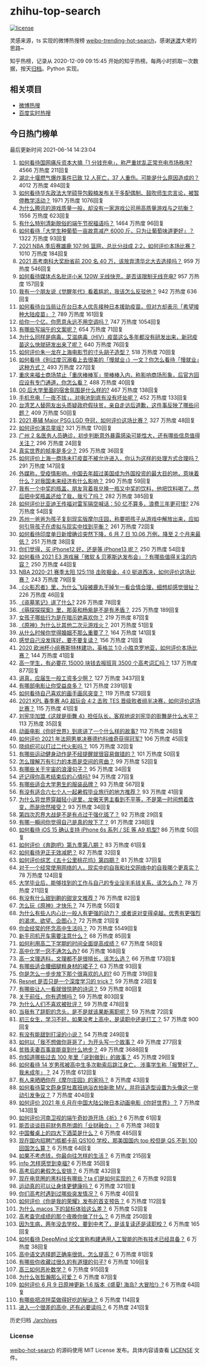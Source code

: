 # zhihu-top-search

[![license](https://img.shields.io/github/license/Arrackisarookie/zhihu-top-search)](https://github.com/Arrackisarookie/zhihu-top-search/blob/master/LICENSE)

灵感来源，ts 实现的微博热搜榜 [weibo-trending-hot-search](https://github.com/justjavac/weibo-trending-hot-search)，感谢[迷渡](https://github.com/justjavac)大佬的思路~

知乎热榜，记录从 2020-12-09 09:15:45 开始的知乎热榜。每两小时抓取一次数据，按天[归档](./archives)。Python 实现。

## 相关项目
+ [微博热搜](https://github.com/Arrackisarookie/weibo-hot-search)
+ [百度实时热搜](https://github.com/Arrackisarookie/baidu-hot-search)

## 今日热门榜单

<!-- Rank Begin -->

最后更新时间 2021-06-14 14:23:04

1. [如何看待国网痛斥资本大搞「1 分钱充电」，称严重扰乱正常充电市场秩序?](https://www.zhihu.com/question/464766118) 4566 万热度 211回复
1. [湖北十堰燃气爆炸事件已致 12 人死亡，37 人重伤。可能是什么原因造成的？](https://www.zhihu.com/question/464751425) 4012 万热度 494回复
1. [如何看待华东政法大学硕导包毅楠发布关于多配偶制、鼓吹师生恋言论，被暂停教学活动？](https://www.zhihu.com/question/463918672) 1971 万热度 1076回复
1. [为什么腾讯的游戏质量一般，却没有一家游戏公司用高质量游戏与之抗衡？](https://www.zhihu.com/question/437231835) 1556 万热度 623回复
1. [有什么特别清新脱俗的端午节祝福语吗？](https://www.zhihu.com/question/281359595) 1464 万热度 96回复
1. [如何看待「大学生种葡萄一亩故意减产 6000 斤，只为让葡萄味道更好」？](https://www.zhihu.com/question/464455061) 1322 万热度 93回复
1. [2021 NBA 季后赛雄鹿 107:96 篮网，总比分战成 2:2，如何评价本场比赛？](https://www.zhihu.com/question/464891369) 1010 万热度 184回复
1. [2021 高考南科大奖励省前 200 名 40 万，该放弃清华北大去选择吗？](https://www.zhihu.com/question/464200988) 959 万热度 546回复
1. [如何看待媒体点名批评小米 120W 无线快充，是否该限制无线充电?](https://www.zhihu.com/question/464750035) 957 万热度 157回复
1. [我有一个朋友说《觉醒年代》看着尴尬，我该怎么反驳他？](https://www.zhihu.com/question/451585351) 942 万热度 636回复
1. [如何看待台当局让在台日本人优先接种日本援助疫苗，但对方却表示「希望接种大陆疫苗」？](https://www.zhihu.com/question/464492676) 789 万热度 161回复
1. [给你一个亿，你愿意永远不用空调吗？](https://www.zhihu.com/question/461752259) 747 万热度 1054回复
1. [有哪些写端午的文案呢？](https://www.zhihu.com/question/464227774) 654 万热度 71回复
1. [为什么同样是病毒，艾滋病毒（HIV）疫苗这么多年都没有研发出来，新冠疫苗这么快就研发出来了呢？](https://www.zhihu.com/question/464293186) 640 万热度 76回复
1. [如何评价朱一龙在上海电影节的寸头胡子造型？](https://www.zhihu.com/question/464613394) 518 万热度 70回复
1. [如何看待《别过度沉溺看上去很美的「慢就业」》一文？你怎么看待「慢就业」这种方式？](https://www.zhihu.com/question/464448399) 493 万热度 227回复
1. [重庆来福士商场禁止「重庆棒棒军」带棒棒入内，称影响商场形象，后官方回应设有专门通道，你怎么看？](https://www.zhihu.com/question/464277644) 488 万热度 40回复
1. [00 后大学里面的宿舍氛围是什么样的?](https://www.zhihu.com/question/464374285) 467 万热度 138回复
1. [手机充电「一夜不拔」，对电池到底有没有坏处呢？](https://www.zhihu.com/question/351666337) 452 万热度 133回复
1. [台湾艺人替网友出头质疑政府假扶贫，亲自走访后道歉，这件事反映了哪些问题？](https://www.zhihu.com/question/464604915) 409 万热度 50回复
1. [2021 基辅 Major PSG.LGD 夺冠，如何评价这场比赛？](https://www.zhihu.com/question/464892135) 327 万热度 48回复
1. [如何评价演员童瑶?](https://www.zhihu.com/question/374564039) 321 万热度 170回复
1. [广州 2 名医务人员确诊，初步判断意外暴露感染可能性大，还有哪些信息值得关注？](https://www.zhihu.com/question/464902327) 296 万热度 24回复
1. [真实世界的帧率是多少？](https://www.zhihu.com/question/463432278) 295 万热度 36回复
1. [如何评价上海一商场未打疫苗不被允许进入，你认为这样的处理方式合理吗？](https://www.zhihu.com/question/463818396) 291 万热度 147回复
1. [外媒称，受疫情影响，中国去年超过美国成为外国投资的最大目的地，意味着什么？对我国未来经济有什么影响？](https://www.zhihu.com/question/457880259) 290 万热度 59回复
1. [我有一个中奖的瓶盖，朋友背着我兑换一瓶又中奖的饮料，他把饮料喝了，然后把中奖瓶盖还给了我，我亏了吗？](https://www.zhihu.com/question/459981000) 282 万热度 385回复
1. [如何评价比亚迪王传福对雷军隔空喊话：50 亿不算多，浪费三年更可惜?](https://www.zhihu.com/question/464298292) 276 万热度 54回复
1. [苏州一爸爸为孩子复刻现实版摩尔庄园，称要把孩子从游戏中解放出来，应如何引导孩子在虚拟与现实中找到平衡？](https://www.zhihu.com/question/464491170) 261 万热度 72回复
1. [如何看待印度单日新增确诊突然下降，6 月 7 日 10.06 万例，降至 2 个月来最低？](https://www.zhihu.com/question/464053148) 251 万热度 38回复
1. [你们觉得，买 iPhone12 好，还是等 iPhone13 呢？](https://www.zhihu.com/question/426253380) 250 万热度 54回复
1. [如何看待 2021 E3 游戏展「微软 & 贝塞斯达发布会」？有哪些值得关注的内容？](https://www.zhihu.com/question/464870968) 250 万热度 44回复
1. [NBA 2020-21 赛季太阳 125:118 击败掘金，4:0 挺进西决，如何评价这场比赛？](https://www.zhihu.com/question/464894466) 243 万热度 79回复
1. [《火影忍者》里，为什么飞段被鹿丸干掉乍一看合情合理，细想却感觉很扯？](https://www.zhihu.com/question/459621987) 226 万热度 46回复
1. [《盗墓笔记》讲了什么?](https://www.zhihu.com/question/32090742) 226 万热度 78回复
1. [《萌探探探案》里，那英和杨紫是不是有矛盾？](https://www.zhihu.com/question/464554526) 225 万热度 189回复
1. [女孩子哪些行为是在暗示她喜欢你？](https://www.zhihu.com/question/457449556) 219 万热度 87回复
1. [《原神》为什么比其他二次元游戏火？](https://www.zhihu.com/question/463779591) 201 万热度 51回复
1. [从什么时候你觉得婚姻不那么重要了？](https://www.zhihu.com/question/454383382) 164 万热度 141回复
1. [感觉自己没发挥好，要不要复读？](https://www.zhihu.com/question/464121867) 156 万热度 21回复
1. [2020 欧洲杯小组赛斯特林建功，英格兰 1:0 小胜克罗地亚，如何评价本场比赛？](https://www.zhihu.com/question/464785707) 144 万热度 41回复
1. [高一学生，有必要花 15000 块钱去报班背 3500 个高考词汇吗？](https://www.zhihu.com/question/460422473) 137 万热度 877回复
1. [讲真，应届生一般工资多少啊？](https://www.zhihu.com/question/58570383) 127 万热度 3437回复
1. [有哪部电影让你受益良多？](https://www.zhihu.com/question/303835412) 121 万热度 2391回复
1. [如何看待自己喜欢的画手画风突变？](https://www.zhihu.com/question/307511431) 119 万热度 573回复
1. [2021 KPL 春季赛 AG 超玩会 4:2 击败 TES 晋级败者组半决赛，如何评价这场比赛？](https://www.zhihu.com/question/464861706) 115 万热度 41回复
1. [刘宪华加盟《这就是街舞 4》担任队长，客观地说刘宪华的街舞是什么水平？](https://www.zhihu.com/question/464486529) 113 万热度 35回复
1. [动画电影《你好世界》到底讲了一个什么样的故事?](https://www.zhihu.com/question/464262833) 112 万热度 26回复
1. [如何评价 2021 年法网男单决赛德约科维奇获得冠军?](https://www.zhihu.com/question/464882084) 106 万热度 45回复
1. [晓组织可以打过二代火影吗？](https://www.zhihu.com/question/462986796) 105 万热度 32回复
1. [有哪些运动健身动作是不经提醒就很容易做错的？](https://www.zhihu.com/question/270921440) 101 万热度 50回复
1. [怎么理解万有引力的本质是空间的弯曲？](https://www.zhihu.com/question/330796123) 99 万热度 52回复
1. [有哪些关于宇宙的浪漫句子？](https://www.zhihu.com/question/441262929) 95 万热度 34回复
1. [还记得你高考结束后的心情吗?](https://www.zhihu.com/question/464556915) 94 万热度 27回复
1. [有哪些适合大学男生的服装品牌？](https://www.zhihu.com/question/282681681) 93 万热度 567回复
1. [有没有适合六七个人一起暑假毕业旅行的地方推荐？](https://www.zhihu.com/question/460217937) 93 万热度 41回复
1. [为什么异世界穿越轻小说里，龙傲天男主看到不平等，不是第一时间想着改变，而是欣然接受？](https://www.zhihu.com/question/464353705) 93 万热度 34回复
1. [第四次忍界大战是不是有点过于强化斑了？](https://www.zhihu.com/question/463167494) 92 万热度 29回复
1. [有哪一瞬间你觉得自己是真的放下了？](https://www.zhihu.com/question/462689698) 91 万热度 238回复
1. [如何看待 iOS 15 确认支持 iPhone 6s 系列 / SE 等 A9 机型?](https://www.zhihu.com/question/463795738) 86 万热度 50回复
1. [如何评价《奔跑吧》第九季第八期？](https://www.zhihu.com/question/464526784) 83 万热度 61回复
1. [如何看待尹正无效减肥？](https://www.zhihu.com/question/464743137) 82 万热度 32回复
1. [如何评价综艺《五十公里桃花坞》第四期？](https://www.zhihu.com/question/464676192) 81 万热度 37回复
1. [对于一个经常使用网络的人，现实中的自我和社交网络中的自我哪个更真实？](https://www.zhihu.com/question/22669483) 78 万热度 124回复
1. [大学毕业后，能够找到的工作与自己的专业没半毛钱关系，该怎么办？](https://www.zhihu.com/question/453483009) 78 万热度 211回复
1. [有没有什么甜到齁的甜宠文推荐   ?](https://www.zhihu.com/question/362988648) 76 万热度 82回复
1. [怎么玩《原神》才快乐？](https://www.zhihu.com/question/458800508) 74 万热度 55回复
1. [为什么有些人内心比一般人有更强的动力？ 或者说对变得卓越，优秀有更强烈的渴求、欲望、企图心？](https://www.zhihu.com/question/19670723) 72 万热度 21回复
1. [你会经常的怀念高中生活吗？](https://www.zhihu.com/question/430748904) 70 万热度 5549回复
1. [新手司机开车需要注意什么？](https://www.zhihu.com/question/418373990) 68 万热度 85回复
1. [如何利用高二下学期的时间全面提高成绩？](https://www.zhihu.com/question/313416625) 67 万热度 58回复
1. [高中化学一窍不通怎么办?](https://www.zhihu.com/question/352785195) 66 万热度 168回复
1. [高一文理选科，文理都不是很擅长，该怎么选？](https://www.zhihu.com/question/463506260) 66 万热度 173回复
1. [有哪些适合腰细腿粗身材的裙子？](https://www.zhihu.com/question/451854465) 63 万热度 93回复
1. [你是怎么一步步放下那个很喜欢的人的?](https://www.zhihu.com/question/462214825) 60 万热度 319回复
1. [Resnet 是否只是一个深度学习的 trick？](https://www.zhihu.com/question/459892388) 59 万热度 23回复
1. [有哪些让人一看就很惊艳的诗词？](https://www.zhihu.com/question/458249179) 59 万热度 80回复
1. [关于前任，你有遗憾吗？](https://www.zhihu.com/question/458229866) 59 万热度 803回复
1. [为什么人们不喜欢被批评？](https://www.zhihu.com/question/22987136) 59 万热度 478回复
1. [当我有了辞职的念头，是不是就该果断离职呢？](https://www.zhihu.com/question/399873490) 59 万热度 72回复
1. [初三女生，学习不好，如果没考上高中，是读职中还是打工？](https://www.zhihu.com/question/458989163) 57 万热度 900回复
1. [有没有能甜到打滚的小说？](https://www.zhihu.com/question/440275476) 54 万热度 249回复
1. [如何以「我不想做你哥哥了」为开头写一个故事？](https://www.zhihu.com/question/450075897) 49 万热度 277回复
1. [贫贱夫妻百事哀能哀到什么地步？](https://www.zhihu.com/question/363473759) 49 万热度 3688回复
1. [你知道哪些过去 100 年里「说到做到」的故事？](https://www.zhihu.com/question/464242642) 45 万热度 29回复
1. [如何看待 14 岁男孩被高中生多次勒索后跳江身亡， 涉事学生称「报警好了，我未成年」？](https://www.zhihu.com/question/464277122) 24 万热度 612回复
1. [有人来晒晒你在《摩尔庄园》的家吗？](https://www.zhihu.com/question/463512086) 8 万热度 43回复
1. [如何看待莫文蔚身穿杜嘉班纳浴衣拍新歌 MV，并将该造型设置为头像这一举动引发争议？](https://www.zhihu.com/question/464608586) 7 万热度 404回复
1. [如何评价 2021 年 6 月在中国大陆公映日本动画电影《你好世界》？](https://www.zhihu.com/question/462217412) 7 万热度 143回复
1. [如何评价河南卫视的端午奇妙游开场《祈》?](https://www.zhihu.com/question/464708590) 6 万热度 61回复
1. [能否谈谈目前财务界所谓的「业财融合」？](https://www.zhihu.com/question/276174221) 6 万热度 38回复
1. [中国餐桌上的四大下酒菜是什么？](https://www.zhihu.com/question/462205949) 6 万热度 485回复
1. [现在国内招聘门槛都卡前 QS100 学校，那美国国内 top 校但是 QS 不到 100 回国怎么算？](https://www.zhihu.com/question/463057342) 6 万热度 64回复
1. [如果不考虑钱，你最向往怎样的生活？](https://www.zhihu.com/question/463878603) 6 万热度 215回复
1. [infp 怎样感觉到幸福?](https://www.zhihu.com/question/462853839) 6 万热度 35回复
1. [高考后的暑假怎么安排？](https://www.zhihu.com/question/398637488) 6 万热度 432回复
1. [现在电竞圈的黑科技有哪些？ta 们是如何实现的？](https://www.zhihu.com/question/464083941) 6 万热度 92回复
1. [运动真的可以让身体更健康吗？](https://www.zhihu.com/question/453841541) 6 万热度 321回复
1. [你们高考时遇到过哪些突发情况？](https://www.zhihu.com/question/284637836) 6 万热度 40回复
1. [如何评价《你是我的荣耀》发布的首支预告？](https://www.zhihu.com/question/463728391) 6 万热度 112回复
1. [为什么 macos 下的鼠标体验这么差？](https://www.zhihu.com/question/461920973) 6 万热度 52回复
1. [高考查完成绩的那个夜晚你做了什么？](https://www.zhihu.com/question/455878400) 6 万热度 250回复
1. [因为生病，两年没去学校，要到中考了，是该复读还是读职校？](https://www.zhihu.com/question/463028338) 6 万热度 165回复
1. [如何看待 DeepMind 论文宣称构建通用人工智能的所有技术已经具备？](https://www.zhihu.com/question/464616760) 6 万热度 38回复
1. [高中语文选择题正确率很低，怎么提高？](https://www.zhihu.com/question/268757871) 6 万热度 81回复
1. [有哪些你收藏过很久的有道理的句子?](https://www.zhihu.com/question/458504321) 6 万热度 109回复
1. [高三如何恶补数学？](https://www.zhihu.com/question/27285776) 6 万热度 915回复
1. [为什么张哲瀚那么可爱？](https://www.zhihu.com/question/457147181) 6 万热度 87回复
1. [如何评价 6 月 9 日原神更新 1.6 版本《盛夏! 海岛? 大冒险!》?](https://www.zhihu.com/question/464000878) 6 万热度 64回复
1. [有哪些把凉拌菜做得好吃的秘诀？](https://www.zhihu.com/question/327948969) 6 万热度 114回复
1. [进入一个很差的高中, 还有必要读吗？](https://www.zhihu.com/question/463427251) 6 万热度 241回复
<!-- Rank End -->

历史归档 [./archives](./archives)

### License

[weibo-hot-search](https://github.com/Arrackisarookie/zhihu-top-search) 的源码使用 MIT License 发布。具体内容请查看 [LICENSE](./LICENSE) 文件。
